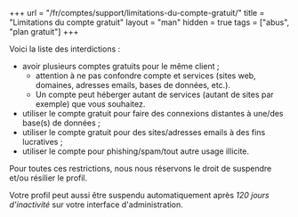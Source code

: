 +++
url = "/fr/comptes/support/limitations-du-compte-gratuit/"
title = "Limitations du compte gratuit"
layout = "man"
hidden = true
tags = ["abus", "plan gratuit"]
+++

Voici la liste des interdictions :

- avoir plusieurs comptes gratuits pour le même client ;
    - attention à ne pas confondre compte et services (sites web, domaines, adresses emails, bases de données, etc.).
    - Un compte peut héberger autant de services (autant de sites par exemple) que vous souhaitez.
- utiliser le compte gratuit pour faire des connexions distantes à une/des base(s) de données ;
- utiliser le compte gratuit pour des sites/adresses emails à des fins lucratives ;
- utiliser le compte pour phishing/spam/tout autre usage illicite.

Pour toutes ces restrictions, nous nous réservons le droit de suspendre et/ou résilier le profil.

Votre profil peut aussi être suspendu automatiquement après _120 jours d'inactivité_ sur votre interface d'administration.
